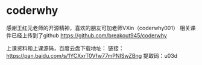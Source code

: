 # coderwhy

感谢王红元老师的开源精神，喜欢的朋友可加老师VXin（coderwhy001）
相关课件已经上传到了github
https://github.com/breakout945/coderwhy

上课资料和上课源码，百度云盘下载地址：
链接：https://pan.baidu.com/s/1YCXxrT0Vfw77mPNISwZBng 
提取码：u03d
